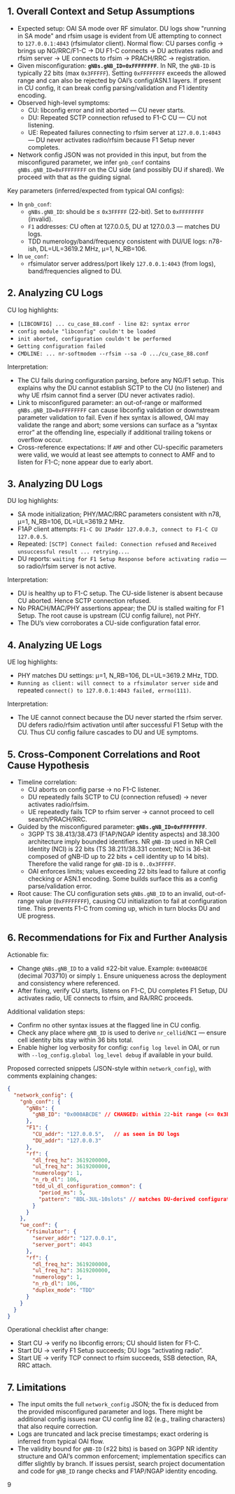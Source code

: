 ## 1. Overall Context and Setup Assumptions

- Expected setup: OAI SA mode over RF simulator. DU logs show "running in SA mode" and rfsim usage is evident from UE attempting to connect to `127.0.0.1:4043` (rfsimulator client). Normal flow: CU parses config → brings up NG/RRC/F1-C → DU F1-C connects → DU activates radio and rfsim server → UE connects to rfsim → PRACH/RRC → registration.
- Given misconfiguration: **`gNBs.gNB_ID=0xFFFFFFFF`**. In NR, the `gNB-ID` is typically 22 bits (max `0x3FFFFF`). Setting `0xFFFFFFFF` exceeds the allowed range and can also be rejected by OAI’s config/ASN.1 layers. If present in CU config, it can break config parsing/validation and F1 identity encoding.
- Observed high-level symptoms:
  - CU: libconfig error and init aborted — CU never starts.
  - DU: Repeated SCTP connection refused to F1-C CU — CU not listening.
  - UE: Repeated failures connecting to rfsim server at `127.0.0.1:4043` — DU never activates radio/rfsim because F1 Setup never completes.
- Network config JSON was not provided in this input, but from the misconfigured parameter, we infer `gnb_conf` contains `gNBs.gNB_ID=0xFFFFFFFF` on the CU side (and possibly DU if shared). We proceed with that as the guiding signal.

Key parameters (inferred/expected from typical OAI configs):
- In `gnb_conf`:
  - `gNBs.gNB_ID`: should be ≤ `0x3FFFFF` (22-bit). Set to `0xFFFFFFFF` (invalid).
  - `F1` addresses: CU often at 127.0.0.5, DU at 127.0.0.3 — matches DU logs.
  - TDD numerology/band/frequency consistent with DU/UE logs: n78-ish, DL=UL=3619.2 MHz, µ=1, N_RB=106.
- In `ue_conf`:
  - rfsimulator server address/port likely `127.0.0.1:4043` (from logs), band/frequencies aligned to DU.


## 2. Analyzing CU Logs

CU log highlights:
- `[LIBCONFIG] ... cu_case_88.conf - line 82: syntax error`
- `config module "libconfig" couldn't be loaded`
- `init aborted, configuration couldn't be performed`
- `Getting configuration failed`
- `CMDLINE: ... nr-softmodem --rfsim --sa -O .../cu_case_88.conf`

Interpretation:
- The CU fails during configuration parsing, before any NG/F1 setup. This explains why the DU cannot establish SCTP to the CU (no listener) and why UE rfsim cannot find a server (DU never activates radio).
- Link to misconfigured parameter: an out-of-range or malformed `gNBs.gNB_ID=0xFFFFFFFF` can cause libconfig validation or downstream parameter validation to fail. Even if hex syntax is allowed, OAI may validate the range and abort; some versions can surface as a “syntax error” at the offending line, especially if additional trailing tokens or overflow occur.
- Cross-reference expectations: If `AMF` and other CU-specific parameters were valid, we would at least see attempts to connect to AMF and to listen for F1-C; none appear due to early abort.


## 3. Analyzing DU Logs

DU log highlights:
- SA mode initialization; PHY/MAC/RRC parameters consistent with n78, µ=1, N_RB=106, DL=UL=3619.2 MHz.
- F1AP client attempts: `F1-C DU IPaddr 127.0.0.3, connect to F1-C CU 127.0.0.5`.
- Repeated: `[SCTP] Connect failed: Connection refused` and `Received unsuccessful result ... retrying...`.
- DU reports: `waiting for F1 Setup Response before activating radio` — so radio/rfsim server is not active.

Interpretation:
- DU is healthy up to F1-C setup. The CU-side listener is absent because CU aborted. Hence SCTP connection refused.
- No PRACH/MAC/PHY assertions appear; the DU is stalled waiting for F1 Setup. The root cause is upstream (CU config failure), not PHY.
- The DU’s view corroborates a CU-side configuration fatal error.


## 4. Analyzing UE Logs

UE log highlights:
- PHY matches DU settings: µ=1, N_RB=106, DL=UL=3619.2 MHz, TDD.
- `Running as client: will connect to a rfsimulator server side` and repeated `connect() to 127.0.0.1:4043 failed, errno(111)`.

Interpretation:
- The UE cannot connect because the DU never started the rfsim server. DU defers radio/rfsim activation until after successful F1 Setup with the CU. Thus CU config failure cascades to DU and UE symptoms.


## 5. Cross-Component Correlations and Root Cause Hypothesis

- Timeline correlation:
  - CU aborts on config parse → no F1-C listener.
  - DU repeatedly fails SCTP to CU (connection refused) → never activates radio/rfsim.
  - UE repeatedly fails TCP to rfsim server → cannot proceed to cell search/PRACH/RRC.
- Guided by the misconfigured parameter: **`gNBs.gNB_ID=0xFFFFFFFF`**.
  - 3GPP TS 38.413/38.473 (F1AP/NGAP identity aspects) and 38.300 architecture imply bounded identifiers. NR `gNB-ID` used in NR Cell Identity (NCI) is 22 bits (TS 38.211/38.331 context; NCI is 36-bit composed of gNB-ID up to 22 bits + cell identity up to 14 bits). Therefore the valid range for `gNB-ID` is `0..0x3FFFFF`.
  - OAI enforces limits; values exceeding 22 bits lead to failure at config checking or ASN.1 encoding. Some builds surface this as a config parse/validation error.
- Root cause: The CU configuration sets `gNBs.gNB_ID` to an invalid, out-of-range value (`0xFFFFFFFF`), causing CU initialization to fail at configuration time. This prevents F1-C from coming up, which in turn blocks DU and UE progress.


## 6. Recommendations for Fix and Further Analysis

Actionable fix:
- Change `gNBs.gNB_ID` to a valid ≤22-bit value. Example: `0x000ABCDE` (decimal 703710) or simply `1`. Ensure uniqueness across the deployment and consistency where referenced.
- After fixing, verify CU starts, listens on F1-C, DU completes F1 Setup, DU activates radio, UE connects to rfsim, and RA/RRC proceeds.

Additional validation steps:
- Confirm no other syntax issues at the flagged line in CU config.
- Check any place where `gNB_ID` is used to derive `nr_cellid`/`NCI` — ensure cell identity bits stay within 36 bits total.
- Enable higher log verbosity for config: `config log level` in OAI, or run with `--log_config.global log_level debug` if available in your build.

Proposed corrected snippets (JSON-style within `network_config`), with comments explaining changes:

```json
{
  "network_config": {
    "gnb_conf": {
      "gNBs": {
        "gNB_ID": "0x000ABCDE" // CHANGED: within 22-bit range (<= 0x3FFFFF)
      },
      "F1": {
        "CU_addr": "127.0.0.5",   // as seen in DU logs
        "DU_addr": "127.0.0.3"
      },
      "rf": {
        "dl_freq_hz": 3619200000,
        "ul_freq_hz": 3619200000,
        "numerology": 1,
        "n_rb_dl": 106,
        "tdd_ul_dl_configuration_common": {
          "period_ms": 5,
          "pattern": "8DL-3UL-10slots" // matches DU-derived configuration
        }
      }
    },
    "ue_conf": {
      "rfsimulator": {
        "server_addr": "127.0.0.1",
        "server_port": 4043
      },
      "rf": {
        "dl_freq_hz": 3619200000,
        "ul_freq_hz": 3619200000,
        "numerology": 1,
        "n_rb_dl": 106,
        "duplex_mode": "TDD"
      }
    }
  }
}
```

Operational checklist after change:
- Start CU → verify no libconfig errors; CU should listen for F1-C.
- Start DU → verify F1 Setup succeeds; DU logs “activating radio”.
- Start UE → verify TCP connect to rfsim succeeds, SSB detection, RA, RRC attach.


## 7. Limitations

- The input omits the full `network_config` JSON; the fix is deduced from the provided misconfigured parameter and logs. There might be additional config issues near CU config line 82 (e.g., trailing characters) that also require correction.
- Logs are truncated and lack precise timestamps; exact ordering is inferred from typical OAI flow.
- The validity bound for `gNB-ID` (≤22 bits) is based on 3GPP NR identity structure and OAI’s common enforcement; implementation specifics can differ slightly by branch. If issues persist, search project documentation and code for `gNB_ID` range checks and F1AP/NGAP identity encoding.

9